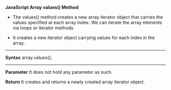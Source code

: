 **JavaScript Array values() Method**

- The values() method creates a new array iterator object that carries the values specified at each array index. We can iterate the array elements via loops or iterator methods.

- It creates a new iterator object carrying values for each index in the array.

------------------------------

**Syntax**
array.values();  

--------------------------------

**Parameter**
It does not hold any parameter as such.

**Return**
It creates and returns a newly created array iterator object.

